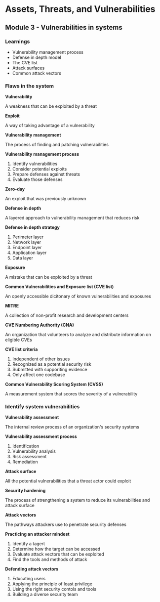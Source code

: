 # Assets, Threats, and Vulnerabilities

## Module 3 - Vulnerabilities in systems

### Learnings

- Vulnerability management process
- Defense in depth model
- The CVE list
- Attack surfaces
- Common attack vectors


### Flaws in the system

**Vulnerability**

A weakness that can be exploited by a threat

**Exploit**

A way of taking advantage of a vulnerability

**Vulnerability management**

The process of finding and patching vulnerabilities

**Vulnerability management process**

1. Identify vulnerabilities
2. Consider potential exploits
3. Prepare defenses against threats
4. Evaluate those defenses

**Zero-day**

An exploit that was previously unknown

**Defense in depth**

A layered approach to vulnerability management that reduces risk

**Defense in depth strategy**

1. Perimeter layer
2. Network layer
3. Endpoint layer
4. Application layer
5. Data layer 

**Exposure**

A mistake that can be exploited by a threat

**Common Vulnerabilities and Exposure list (CVE list)**

An openly accessible dicitonary of known vulnerabilities and exposures

**MITRE**

A collection of non-profit research and development centers

**CVE Numbering Authority (CNA)**

An organization that volunteers to analyze and distribute information on eligible CVEs

**CVE list criteria**

1. Independent of other issues
2. Recognized as a potential security risk
3. Submitted with supporiting evidence
4. Only affect one codebase

**Common Vulnerability Scoring System (CVSS)**

A measurement system that scores the severity of a vulnerability


### Identify system vulnerabilities

**Vulnerability assessment**

The internal review process of an organization's security systems

**Vulnerability assessment process**

1. Identification
2. Vulnerability analysis
3. Risk assessment
4. Remediation

**Attack surface**

All the potential vulnerabilities that a threat actor could exploit

**Security hardening**

The process of strengthening a system to reduce its vulnerabilities and attack surface

**Attack vectors**

The pathways attackers use to penetrate security defenses

**Practicing an attacker mindest**

1. Identify a tagert
2. Determine how the target can be accessed
3. Evaluate attack vectors that can be exploited
4. Find the tools and methods of attack

**Defending attack vectors**

1. Educating users
2. Applying the principle of least privilege
3. Using the right security contols and tools
4. Building a diverse security team

